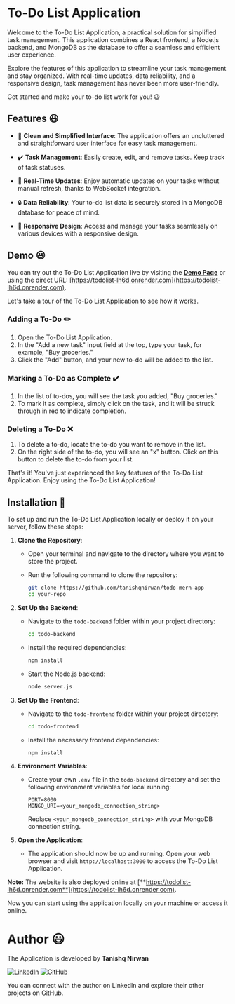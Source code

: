 # To-Do List Application

Welcome to the To-Do List Application, a practical solution for simplified task management. This application combines a React frontend, a Node.js backend, and MongoDB as the database to offer a seamless and efficient user experience.

Explore the features of this application to streamline your task management and stay organized. With real-time updates, data reliability, and a responsive design, task management has never been more user-friendly.

Get started and make your to-do list work for you! 😃

## Features 😃

- 💎 **Clean and Simplified Interface**: The application offers an uncluttered and straightforward user interface for easy task management.

- ✔️ **Task Management**: Easily create, edit, and remove tasks. Keep track of task statuses.

- 🔄 **Real-Time Updates**: Enjoy automatic updates on your tasks without manual refresh, thanks to WebSocket integration.

- 🔒 **Data Reliability**: Your to-do list data is securely stored in a MongoDB database for peace of mind.

- 📱 **Responsive Design**: Access and manage your tasks seamlessly on various devices with a responsive design.

## Demo 😃

You can try out the To-Do List Application live by visiting the [**Demo Page**](https://todolist-lh6d.onrender.com) or using the direct URL: [https://todolist-lh6d.onrender.com](https://todolist-lh6d.onrender.com).

Let's take a tour of the To-Do List Application to see how it works.

### Adding a To-Do ✏️

1. Open the To-Do List Application.
2. In the "Add a new task" input field at the top, type your task, for example, "Buy groceries."
3. Click the "Add" button, and your new to-do will be added to the list.

### Marking a To-Do as Complete ✔️

1. In the list of to-dos, you will see the task you added, "Buy groceries."
2. To mark it as complete, simply click on the task, and it will be struck through in red to indicate completion.

### Deleting a To-Do ❌

1. To delete a to-do, locate the to-do you want to remove in the list.
2. On the right side of the to-do, you will see an "x" button. Click on this button to delete the to-do from your list.

That's it! You've just experienced the key features of the To-Do List Application. Enjoy using the To-Do List Application!

## Installation 🚀

To set up and run the To-Do List Application locally or deploy it on your server, follow these steps:

1. **Clone the Repository**:
   - Open your terminal and navigate to the directory where you want to store the project.
   - Run the following command to clone the repository:

     ```bash
     git clone https://github.com/tanishqnirwan/todo-mern-app
     cd your-repo
     ```

2. **Set Up the Backend**:
   - Navigate to the `todo-backend` folder within your project directory:

     ```bash
     cd todo-backend
     ```

   - Install the required dependencies:

     ```bash
     npm install
     ```

   - Start the Node.js backend:

     ```bash
     node server.js
     ```

3. **Set Up the Frontend**:
   - Navigate to the `todo-frontend` folder within your project directory:

     ```bash
     cd todo-frontend
     ```

   - Install the necessary frontend dependencies:

     ```bash
     npm install
     ```

4. **Environment Variables**:
   - Create your own `.env` file in the `todo-backend` directory and set the following environment variables for local running:

     ```env
     PORT=8000
     MONGO_URI=<your_mongodb_connection_string>
     ```

     Replace `<your_mongodb_connection_string>` with your MongoDB connection string.

5. **Open the Application**:
   - The application should now be up and running. Open your web browser and visit `http://localhost:3000` to access the To-Do List Application.

**Note:** The website is also deployed online at [**https://todolist-lh6d.onrender.com**](https://todolist-lh6d.onrender.com).

Now you can start using the application locally on your machine or access it online.

# Author 😃

The Application is developed by **Tanishq Nirwan** 



[![LinkedIn](https://img.shields.io/badge/LinkedIn-Connect-blue?style=for-the-badge&logo=linkedin)](https://www.linkedin.com/in/tanishqnirwan/)
[![GitHub](https://img.shields.io/badge/GitHub-Follow-blue?style=for-the-badge&logo=github)](https://github.com/tanishqnirwan)

You can connect with the author on LinkedIn and explore their other projects on GitHub.
